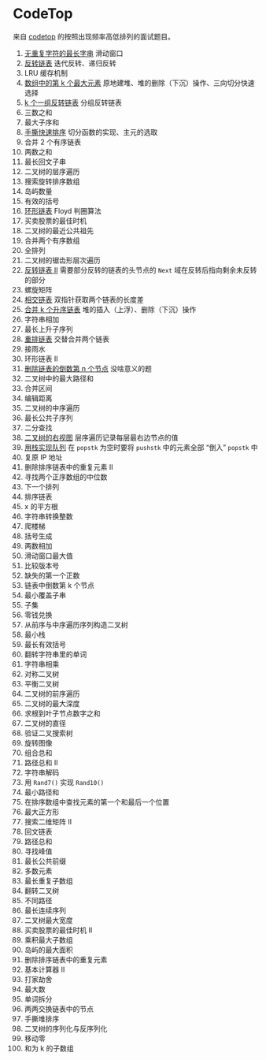 # CodeTop

来自 [codetop](https://codetop.cc/home) 的按照出现频率高低排列的面试题目。

1.  [无重复字符的最长字串](../algos/slidingwin/sw8.go) 滑动窗口
1.  [反转链表](../algos/llist/llist23.go) 迭代反转、递归反转
1.  LRU 缓存机制
1.  [数组中的第 k 个最大元素](../algos/heap/heap74.go) 原地建堆、堆的删除（下沉）操作、三向切分快速选择
1.  [k 个一组反转链表](../algos/llist/llist31.go) 分组反转链表
1.  三数之和
1.  最大子序和
1.  [手撕快速排序](./problems/c8_qsort.go) 切分函数的实现、主元的选取
1.  合并 2 个有序链表
1.  两数之和
1.  最长回文子串
1.  二叉树的层序遍历
1.  搜索旋转排序数组
1.  岛屿数量
1.  有效的括号
1.  [环形链表](../algos/llist/llist25.go) Floyd 判圈算法
1.  买卖股票的最佳时机
1.  二叉树的最近公共祖先
1.  合并两个有序数组
1.  全排列
1.  二叉树的锯齿形层次遍历
1.  [反转链表 II](./problems/c022_revllist2.go) 需要部分反转的链表的头节点的 `Next` 域在反转后指向剩余未反转的部分
1.  螺旋矩阵
1.  [相交链表](../algos/llist/llist22.go) 双指针获取两个链表的长度差
1.  [合并 k 个升序链表](../algos/llist/llist34.go) 堆的插入（上浮）、删除（下沉）操作
1.  字符串相加
1.  最长上升子序列
1.  [重排链表](./problems/c028_reorderllist.go) 交替合并两个链表
1.  接雨水
1.  环形链表 II
1.  [删除链表的倒数第 n 个节点](../algos/llist/llist29.go) 没啥意义的题
1.  二叉树中的最大路径和
1.  合并区间
1.  编辑距离
1.  二叉树的中序遍历
1.  最长公共子序列
1.  二分查找
1.  [二叉树的右视图](./problems/c038_bitreerightview.go) 层序遍历记录每层最右边节点的值
1.  [用栈实现队列](../algos/stkandq/twostacksqueue/twostacksqueue.go) 在 `popstk` 为空时要将 `pushstk` 中的元素全部 “倒入” `popstk` 中
1.  复原 IP 地址
1.  删除排序链表中的重复元素 II
1.  寻找两个正序数组的中位数
1.  下一个排列
1.  排序链表
1.  x 的平方根
1.  字符串转换整数
1.  爬楼梯
1.  括号生成
1.  两数相加
1.  滑动窗口最大值
1.  比较版本号
1.  缺失的第一个正数
1.  链表中倒数第 k 个节点
1.  最小覆盖子串
1.  子集
1.  零钱兑换
1.  从前序与中序遍历序列构造二叉树
1.  最小栈
1.  最长有效括号
1.  翻转字符串里的单词
1.  字符串相乘
1.  对称二叉树
1.  平衡二叉树
1.  二叉树的前序遍历
1.  二叉树的最大深度
1.  求根到叶子节点数字之和
1.  二叉树的直径
1.  验证二叉搜索树
1.  旋转图像
1.  组合总和
1.  路径总和 II
1.  字符串解码
1.  用 `Rand7()` 实现 `Rand10()`
1.  最小路径和
1.  在排序数组中查找元素的第一个和最后一个位置
1.  最大正方形
1.  搜索二维矩阵 II
1.  回文链表
1.  路径总和
1.  寻找峰值
1.  最长公共前缀
1.  多数元素
1.  最长重复子数组
1.  翻转二叉树
1.  不同路径
1.  最长连续序列
1.  二叉树最大宽度
1.  买卖股票的最佳时机 II
1.  乘积最大子数组
1.  岛屿的最大面积
1.  删除排序链表中的重复元素
1.  基本计算器 II
1.  打家劫舍
1.  最大数
1.  单词拆分
1.  两两交换链表中的节点
1.  手撕堆排序
1.  二叉树的序列化与反序列化
1.  移动零
1.  和为 k 的子数组
